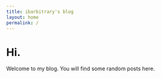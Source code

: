 ```yaml
---
title: ibarbitrary's blog
layout: home
permalink: /
---
```


# Hi.

Welcome to my blog. You will find some random posts here.
